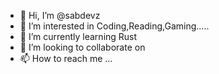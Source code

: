 - 👋 Hi, I’m @sabdevz
- 👀 I’m interested in Coding,Reading,Gaming.....
- 🌱 I’m currently learning Rust
- 💞️ I’m looking to collaborate on 
- 📫 How to reach me ...

<!---
sabdevz/sabdevz is a ✨ special ✨ repository because its `README.md` (this file) appears on your GitHub profile.
You can click the Preview link to take a look at your changes.
--->
